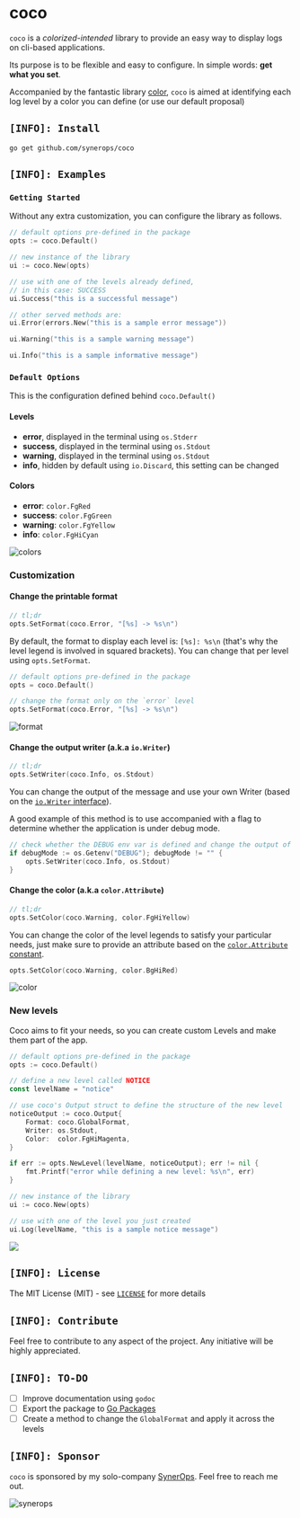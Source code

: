 # coco

`coco` is a _colorized-intended_ library to provide an easy way to display logs on cli-based applications.

Its purpose is to be flexible and easy to configure. In simple words: **get what you set**.

Accompanied by the fantastic library [color](https://github.com/fatih/color), `coco` is aimed at identifying each 
log level by a color you can define (or use our default proposal)

## `[INFO]: Install`

```shell
go get github.com/synerops/coco
```

## `[INFO]: Examples`

### `Getting Started`

Without any extra customization, you can configure the library as follows.

```go
// default options pre-defined in the package
opts := coco.Default()

// new instance of the library
ui := coco.New(opts)

// use with one of the levels already defined, 
// in this case: SUCCESS
ui.Success("this is a successful message")

// other served methods are:
ui.Error(errors.New("this is a sample error message"))

ui.Warning("this is a sample warning message")

ui.Info("this is a sample informative message")
```

### `Default Options`

This is the configuration defined behind `coco.Default()`

#### Levels

- **error**, displayed in the terminal using `os.Stderr`
- **success**, displayed in the terminal using `os.Stdout`
- **warning**, displayed in the terminal using `os.Stdout`
- **info**, hidden by default using `io.Discard`, this setting can be changed

#### Colors

- **error**: `color.FgRed`
- **success**: `color.FgGreen`
- **warning**: `color.FgYellow`
- **info**: `color.FgHiCyan`

![colors](docs/imgs/colors.png)

### Customization

#### Change the printable format

```go
// tl;dr
opts.SetFormat(coco.Error, "[%s] -> %s\n")
```

By default, the format to display each level is: `[%s]: %s\n` 
(that's why the level legend is involved in squared brackets). You can change that per level using `opts.SetFormat`.

```go
// default options pre-defined in the package
opts = coco.Default()

// change the format only on the `error` level
opts.SetFormat(coco.Error, "[%s] -> %s\n")
```

![format](docs/imgs/format.png)

#### Change the output writer (a.k.a `io.Writer`)

```go
// tl;dr
opts.SetWriter(coco.Info, os.Stdout)
```

You can change the output of the message and use your own Writer
(based on the [`io.Writer` interface](https://pkg.go.dev/io#Writer)).

A good example of this method is to use accompanied with a flag to determine whether the application is under
debug mode.

```go
// check whether the DEBUG env var is defined and change the output of the INFO level messages
if debugMode := os.Getenv("DEBUG"); debugMode != "" {
    opts.SetWriter(coco.Info, os.Stdout)
}
```

#### Change the color (a.k.a `color.Attribute`)

```go
// tl;dr
opts.SetColor(coco.Warning, color.FgHiYellow)
```

You can change the color of the level legends to satisfy your particular needs, just make sure to provide an attribute 
based on the [`color.Attribute` constant](https://pkg.go.dev/github.com/fatih/color#Attribute).

```go
opts.SetColor(coco.Warning, color.BgHiRed)
```

![color](docs/imgs/color.png)

### New levels

Coco aims to fit your needs, so you can create custom Levels and make them part of the app.

```go
// default options pre-defined in the package
opts := coco.Default()

// define a new level called NOTICE
const levelName = "notice"

// use coco's Output struct to define the structure of the new level
noticeOutput := coco.Output{
    Format: coco.GlobalFormat,
    Writer: os.Stdout,
    Color:  color.FgHiMagenta,
}

if err := opts.NewLevel(levelName, noticeOutput); err != nil {
    fmt.Printf("error while defining a new level: %s\n", err)
}

// new instance of the library
ui := coco.New(opts)

// use with one of the level you just created 
ui.Log(levelName, "this is a sample notice message")
```

![](docs/imgs/notice.png)

## `[INFO]: License`

The MIT License (MIT) - see [`LICENSE`](https://github.com/synerops/coco/blob/main/LICENSE) for more details

## `[INFO]: Contribute`

Feel free to contribute to any aspect of the project. Any initiative will be highly appreciated.

## `[INFO]: TO-DO`

- [ ] Improve documentation using `godoc`
- [ ] Export the package to [Go Packages](https://pkg.go.dev/)
- [ ] Create a method to change the `GlobalFormat` and apply it across the levels

## `[INFO]: Sponsor`

`coco` is sponsored by my solo-company [SynerOps](https://synerops.com). Feel free to reach me out.

![synerops](https://avatars.githubusercontent.com/u/70786831?s=50&v=4)
